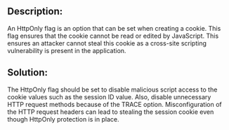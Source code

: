 ## Description:

An HttpOnly flag is an option that can be set when creating a cookie. This flag ensures that the cookie cannot be read or edited by JavaScript. This ensures an attacker cannot steal this cookie as a cross-site scripting vulnerability is present in the application.

## Solution:

The HttpOnly flag should be set to disable malicious script access to the cookie values such as the session ID value. Also, disable unnecessary HTTP request methods because of the TRACE option. Misconfiguration of the HTTP request headers can lead to stealing the session cookie even though HttpOnly protection is in place.
